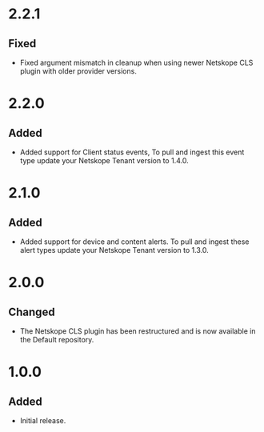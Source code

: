 # 2.2.1
## Fixed
- Fixed argument mismatch in cleanup when using newer Netskope CLS plugin with older provider versions.

# 2.2.0
## Added
- Added support for Client status events, To pull and ingest this event type update your Netskope Tenant version to 1.4.0.

# 2.1.0
## Added
- Added support for device and content alerts. To pull and ingest these alert types update your Netskope Tenant version to 1.3.0.

# 2.0.0
## Changed
- The Netskope CLS plugin has been restructured and is now available in the Default repository.

# 1.0.0
## Added
- Initial release.